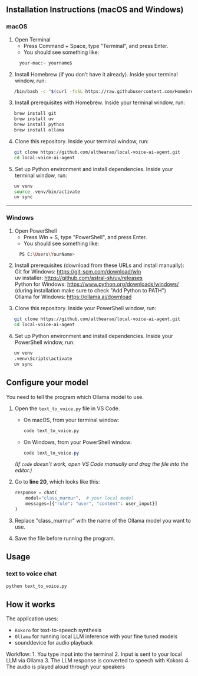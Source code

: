## Installation Instructions (macOS and Windows)

### macOS

1. Open Terminal  
   - Press Command + Space, type "Terminal", and press Enter.  
   - You should see something like:  
```bash
     your-mac:~ yourname$
```

2. Install Homebrew (if you don’t have it already). Inside your terminal window, run:  
```bash
   /bin/bash -c "$(curl -fsSL https://raw.githubusercontent.com/Homebrew/install/HEAD/install.sh)"
```

3. Install prerequisites with Homebrew. Inside your terminal window, run:  
```bash
   brew install git  
   brew install uv  
   brew install python  
   brew install ollama  
```

4. Clone this repository. Inside your terminal window, run:  
```bash
   git clone https://github.com/althearao/local-voice-ai-agent.git  
   cd local-voice-ai-agent  
```

5. Set up Python environment and install dependencies. Inside your terminal window, run:  
```bash
   uv venv  
   source .venv/bin/activate  
   uv sync  
```

---

### Windows

1. Open PowerShell  
   - Press Win + S, type "PowerShell", and press Enter.  
   - You should see something like:  
```bash
     PS C:\Users\YourName>
```

2. Install prerequisites (download from these URLs and install manually):  
   Git for Windows: https://git-scm.com/download/win  
   uv installer: https://github.com/astral-sh/uv/releases  
   Python for Windows: https://www.python.org/downloads/windows/  
   (during installation make sure to check "Add Python to PATH")  
   Ollama for Windows: https://ollama.ai/download  

3. Clone this repository. Inside your PowerShell window, run:  
```bash
   git clone https://github.com/althearao/local-voice-ai-agent.git  
   cd local-voice-ai-agent  
```

4. Set up Python environment and install dependencies. Inside your PowerShell window, run:  
```bash
   uv venv  
   .venv\Scripts\activate  
   uv sync  
```


## Configure your model

You need to tell the program which Ollama model to use.

1. Open the `text_to_voice.py` file in VS Code.  
   - On macOS, from your terminal window:
     ```bash
     code text_to_voice.py
     ```
   - On Windows, from your PowerShell window:
     ```powershell
     code text_to_voice.py
     ```
   *(If `code` doesn’t work, open VS Code manually and drag the file into the editor.)*

2. Go to **line 20**, which looks like this:
   ```python
   response = chat(
       model="class_murmur",  # your local model
       messages=[{"role": "user", "content": user_input}]
   )

3. Replace "class_murmur" with the name of the Ollama model you want to use.

4.	Save the file before running the program.


## Usage

### text to voice chat

```bash
python text_to_voice.py
```

## How it works

The application uses:

- `Kokoro` for text-to-speech synthesis
- `Ollama` for running local LLM inference with your fine tuned models
- sounddevice for audio playback

Workflow:
	1.	You type input into the terminal
	2.	Input is sent to your local LLM via Ollama
	3.	The LLM response is converted to speech with Kokoro
	4.	The audio is played aloud through your speakers
